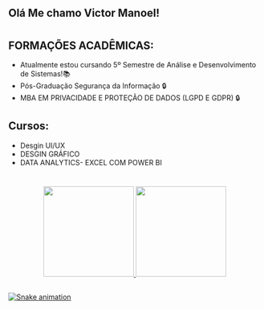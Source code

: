 ## Olá Me chamo Victor Manoel!
  #
## FORMAÇÕES ACADÊMICAS:
- Atualmente estou cursando 5º Semestre de Análise e Desenvolvimento de Sistemas!📚
- Pós-Graduação Segurança da Informação 🔒
- MBA EM PRIVACIDADE E PROTEÇÃO DE DADOS (LGPD E GDPR) 🔒

## Cursos:
- Desgin UI/UX
- DESGIN GRÁFICO
- DATA ANALYTICS- EXCEL COM POWER BI
  #

<div align="center">
  <a href="https://github.com/victor2706">
  <img height="180em" src="https://github-readme-stats.vercel.app/api?username=victor2706&show_icons=true&theme=dark&include_all_commits=true&count_private=true"/>
  <img height="180em" src="https://github-readme-stats.vercel.app/api/top-langs/?username=victor2706&layout=compact&langs_count=7&theme=dark"/>
</div>

  
  ##
 
<div> 
 
  ![Snake animation](https://github.com/victor2706/VictorManoel1/blob/output/github-contribution-grid-snake.svg)
 
</div>

